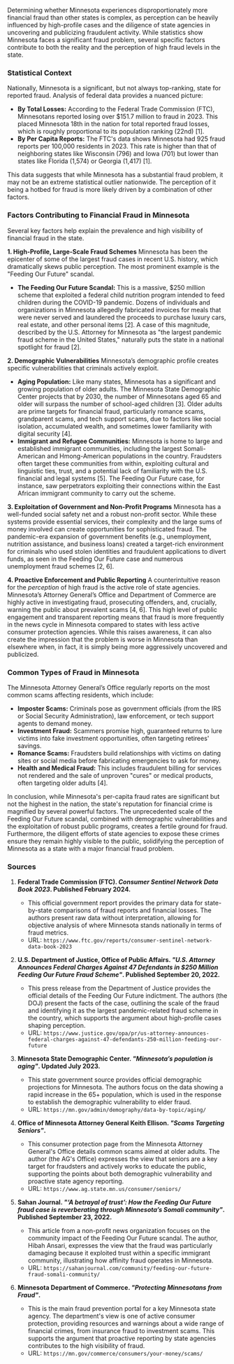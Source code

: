 Determining whether Minnesota experiences disproportionately more financial fraud than other states is complex, as perception can be heavily influenced by high-profile cases and the diligence of state agencies in uncovering and publicizing fraudulent activity. While statistics show Minnesota faces a significant fraud problem, several specific factors contribute to both the reality and the perception of high fraud levels in the state.

### Statistical Context

Nationally, Minnesota is a significant, but not always top-ranking, state for reported fraud. Analysis of federal data provides a nuanced picture:

*   **By Total Losses:** According to the Federal Trade Commission (FTC), Minnesotans reported losing over $151.7 million to fraud in 2023. This placed Minnesota 18th in the nation for total reported fraud losses, which is roughly proportional to its population ranking (22nd) [1].
*   **By Per Capita Reports:** The FTC's data shows Minnesota had 925 fraud reports per 100,000 residents in 2023. This rate is higher than that of neighboring states like Wisconsin (796) and Iowa (701) but lower than states like Florida (1,574) or Georgia (1,417) [1].

This data suggests that while Minnesota has a substantial fraud problem, it may not be an extreme statistical outlier nationwide. The perception of it being a hotbed for fraud is more likely driven by a combination of other factors.

### Factors Contributing to Financial Fraud in Minnesota

Several key factors help explain the prevalence and high visibility of financial fraud in the state.

**1. High-Profile, Large-Scale Fraud Schemes**
Minnesota has been the epicenter of some of the largest fraud cases in recent U.S. history, which dramatically skews public perception. The most prominent example is the "Feeding Our Future" scandal.

*   **The Feeding Our Future Scandal:** This is a massive, $250 million scheme that exploited a federal child nutrition program intended to feed children during the COVID-19 pandemic. Dozens of individuals and organizations in Minnesota allegedly fabricated invoices for meals that were never served and laundered the proceeds to purchase luxury cars, real estate, and other personal items [2]. A case of this magnitude, described by the U.S. Attorney for Minnesota as "the largest pandemic fraud scheme in the United States," naturally puts the state in a national spotlight for fraud [2].

**2. Demographic Vulnerabilities**
Minnesota’s demographic profile creates specific vulnerabilities that criminals actively exploit.

*   **Aging Population:** Like many states, Minnesota has a significant and growing population of older adults. The Minnesota State Demographic Center projects that by 2030, the number of Minnesotans aged 65 and older will surpass the number of school-aged children [3]. Older adults are prime targets for financial fraud, particularly romance scams, grandparent scams, and tech support scams, due to factors like social isolation, accumulated wealth, and sometimes lower familiarity with digital security [4].
*   **Immigrant and Refugee Communities:** Minnesota is home to large and established immigrant communities, including the largest Somali-American and Hmong-American populations in the country. Fraudsters often target these communities from within, exploiting cultural and linguistic ties, trust, and a potential lack of familiarity with the U.S. financial and legal systems [5]. The Feeding Our Future case, for instance, saw perpetrators exploiting their connections within the East African immigrant community to carry out the scheme.

**3. Exploitation of Government and Non-Profit Programs**
Minnesota has a well-funded social safety net and a robust non-profit sector. While these systems provide essential services, their complexity and the large sums of money involved can create opportunities for sophisticated fraud. The pandemic-era expansion of government benefits (e.g., unemployment, nutrition assistance, and business loans) created a target-rich environment for criminals who used stolen identities and fraudulent applications to divert funds, as seen in the Feeding Our Future case and numerous unemployment fraud schemes [2, 6].

**4. Proactive Enforcement and Public Reporting**
A counterintuitive reason for the *perception* of high fraud is the active role of state agencies. Minnesota’s Attorney General’s Office and Department of Commerce are highly active in investigating fraud, prosecuting offenders, and, crucially, warning the public about prevalent scams [4, 6]. This high level of public engagement and transparent reporting means that fraud is more frequently in the news cycle in Minnesota compared to states with less active consumer protection agencies. While this raises awareness, it can also create the impression that the problem is worse in Minnesota than elsewhere when, in fact, it is simply being more aggressively uncovered and publicized.

### Common Types of Fraud in Minnesota

The Minnesota Attorney General’s Office regularly reports on the most common scams affecting residents, which include:

*   **Imposter Scams:** Criminals pose as government officials (from the IRS or Social Security Administration), law enforcement, or tech support agents to demand money.
*   **Investment Fraud:** Scammers promise high, guaranteed returns to lure victims into fake investment opportunities, often targeting retirees' savings.
*   **Romance Scams:** Fraudsters build relationships with victims on dating sites or social media before fabricating emergencies to ask for money.
*   **Health and Medical Fraud:** This includes fraudulent billing for services not rendered and the sale of unproven "cures" or medical products, often targeting older adults [4].

In conclusion, while Minnesota's per-capita fraud rates are significant but not the highest in the nation, the state's reputation for financial crime is magnified by several powerful factors. The unprecedented scale of the Feeding Our Future scandal, combined with demographic vulnerabilities and the exploitation of robust public programs, creates a fertile ground for fraud. Furthermore, the diligent efforts of state agencies to expose these crimes ensure they remain highly visible to the public, solidifying the perception of Minnesota as a state with a major financial fraud problem.

### Sources

1.  **Federal Trade Commission (FTC). *Consumer Sentinel Network Data Book 2023*. Published February 2024.**
    *   This official government report provides the primary data for state-by-state comparisons of fraud reports and financial losses. The authors present raw data without interpretation, allowing for objective analysis of where Minnesota stands nationally in terms of fraud metrics.
    *   URL: `https://www.ftc.gov/reports/consumer-sentinel-network-data-book-2023`

2.  **U.S. Department of Justice, Office of Public Affairs. *"U.S. Attorney Announces Federal Charges Against 47 Defendants in $250 Million Feeding Our Future Fraud Scheme"*. Published September 20, 2022.**
    *   This press release from the Department of Justice provides the official details of the Feeding Our Future indictment. The authors (the DOJ) present the facts of the case, outlining the scale of the fraud and identifying it as the largest pandemic-related fraud scheme in the country, which supports the argument about high-profile cases shaping perception.
    *   URL: `https://www.justice.gov/opa/pr/us-attorney-announces-federal-charges-against-47-defendants-250-million-feeding-our-future`

3.  **Minnesota State Demographic Center. *"Minnesota’s population is aging"*. Updated July 2023.**
    *   This state government source provides official demographic projections for Minnesota. The authors focus on the data showing a rapid increase in the 65+ population, which is used in the response to establish the demographic vulnerability to elder fraud.
    *   URL: `https://mn.gov/admin/demography/data-by-topic/aging/`

4.  **Office of Minnesota Attorney General Keith Ellison. *"Scams Targeting Seniors"*.**
    *   This consumer protection page from the Minnesota Attorney General's Office details common scams aimed at older adults. The author (the AG's Office) expresses the view that seniors are a key target for fraudsters and actively works to educate the public, supporting the points about both demographic vulnerability and proactive state agency reporting.
    *   URL: `https://www.ag.state.mn.us/consumer/seniors/`

5.  **Sahan Journal. *"‘A betrayal of trust’: How the Feeding Our Future fraud case is reverberating through Minnesota’s Somali community"*. Published September 23, 2022.**
    *   This article from a non-profit news organization focuses on the community impact of the Feeding Our Future scandal. The author, Hibah Ansari, expresses the view that the fraud was particularly damaging because it exploited trust within a specific immigrant community, illustrating how affinity fraud operates in Minnesota.
    *   URL: `https://sahanjournal.com/community/feeding-our-future-fraud-somali-community/`

6.  **Minnesota Department of Commerce. *"Protecting Minnesotans from Fraud"*.**
    *   This is the main fraud prevention portal for a key Minnesota state agency. The department's view is one of active consumer protection, providing resources and warnings about a wide range of financial crimes, from insurance fraud to investment scams. This supports the argument that proactive reporting by state agencies contributes to the high visibility of fraud.
    *   URL: `https://mn.gov/commerce/consumers/your-money/scams/`